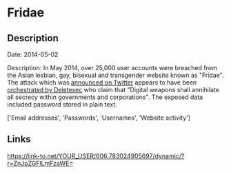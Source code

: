 # Fridae

## Description

Date: 2014-05-02

Description:
In May 2014, over 25,000 user accounts were breached from the Asian lesbian, gay, bisexual and transgender website known as "Fridae". The attack which was <a href="https://twitter.com/Survela/status/463327706361659392" target="_blank" rel="noopener">announced on Twitter</a> appears to have been <a href="http://pastebin.com/ipFKjv6z" target="_blank" rel="noopener">orchestrated by Deletesec</a> who claim that "Digital weapons shall annihilate all secrecy within governments and corporations". The exposed data included password stored in plain text. 


['Email addresses', 'Passwords', 'Usernames', 'Website activity']

## Links

https://link-to.net/YOUR_USER/606.783024905697/dynamic/?r=ZnJpZGFlLmFzaWE=